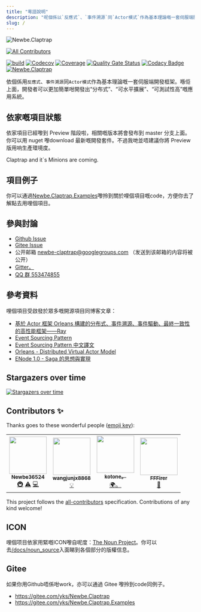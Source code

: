 ```yaml
---
title: "粵語說明"
description: "呢個係以`反應式`、`事件溯源`同`Actor模式`作為基本理論嘅一套伺服端開發框架。喺佢上面，開發者可以更加簡單咁開發出“分布式”、“可水平擴展”、“可測試性高”嘅應用系統。"
slug: /
---
```


![Newbe.Claptrap](https://www.newbe.pro/images/main_banner.png)

<!-- ALL-CONTRIBUTORS-BADGE:START - Do not remove or modify this section -->

[![All Contributors](https://img.shields.io/badge/all_contributors-4-orange.svg?style=flat-square)](#contributors-)

<!-- ALL-CONTRIBUTORS-BADGE:END -->

[![build](https://github.com/newbe36524/Newbe.Claptrap/workflows/Claptrap/badge.svg)](https://github.com/newbe36524/Newbe.Claptrap/actions) [![Codecov](https://img.shields.io/codecov/c/github/newbe36524/Newbe.Claptrap)](https://codecov.io/gh/newbe36524/Newbe.Claptrap) [![Coverage](https://sonarcloud.io/api/project_badges/measure?project=newbe36524_Newbe.Claptrap&metric=coverage)](https://sonarcloud.io/dashboard?id=newbe36524_Newbe.Claptrap) [![Quality Gate Status](https://sonarcloud.io/api/project_badges/measure?project=newbe36524_Newbe.Claptrap&metric=alert_status)](https://sonarcloud.io/dashboard?id=newbe36524_Newbe.Claptrap) [![Codacy Badge](https://api.codacy.com/project/badge/Grade/1fd0e7443364414ca0003dab27f9f9b8)](https://www.codacy.com/manual/472158246/Newbe.Claptrap?utm_source=github.com&utm_medium=referral&utm_content=newbe36524/Newbe.Claptrap&utm_campaign=Badge_Grade) [![Newbe.Claptrap](https://img.shields.io/nuget/v/Newbe.Claptrap?label=Newbe.Claptrap%20nuget&logo=Newbe.Claptrap&style=flat-square)](https://www.nuget.org/packages/Newbe.Claptrap/)

依個係用`反應式`、`事件溯源`同`Actor模式`作為基本理論嘅一套伺服端開發框架。喺佢上面，開發者可以更加簡單咁開發出“分布式”、“可水平擴展”、“可測試性高”嘅應用系統。

## 依家嘅項目狀態

依家項目已經嚟到 Preview 階段啦，相關嘅版本將會發布到 master 分支上面。你可以用 nuget 嚟download 最新嘅開發套件。不過我哋並唔建議你將 Preview 版用响生產環境度。

Claptrap and it`s Minions are coming.

## 項目例子

你可以通過[Newbe.Claptrap.Examples](https://github.com/newbe36524/Newbe.Claptrap.Examples)嚟拎到關於哩個項目嘅code，方便你去了解點去用哩個項目。

## 參與討論

- [Github Issue](https://github.com/newbe36524/Newbe.Claptrap/issues)
- [Gitee Issue](https://gitee.com/yks/Newbe.Claptrap/issues)
- 公开邮箱 newbe-claptrap@googlegroups.com （发送到该邮箱的内容将被公开）
- [Gitter。](https://gitter.im/newbe-claptrap/community?utm_source=badge&utm_medium=badge&utm_campaign=pr-badge)
- [QQ 群 553474855](https://jq.qq.com/?_wv=1027&k=5uJGXf5)

## 參考資料

哩個項目受啟發於眾多嘅開源項目同博客文章：

- [基於 Actor 框架 Orleans 構建的分布式、事件溯源、事件驅動、最終一致性的高性能框架——Ray](https://github.com/RayTale/Ray)
- [Event Sourcing Pattern](https://docs.microsoft.com/en-us/previous-versions/msp-n-p/dn589792%28v%3dpandp.10%29)
- [Event Sourcing Pattern 中文譯文](https://www.infoq.cn/article/event-sourcing)
- [Orleans - Distributed Virtual Actor Model](https://github.com/dotnet/orleans)
- [ENode 1.0 - Saga 的思想與實現](http://www.cnblogs.com/netfocus/p/3149156.html)

## Stargazers over time

[![Stargazers over time](https://starchart.cc/newbe36524/Newbe.Claptrap.svg)](https://starchart.cc/newbe36524/Newbe.Claptrap)

## Contributors ✨

Thanks goes to these wonderful people ([emoji key](https://allcontributors.org/docs/en/emoji-key)):

<!-- ALL-CONTRIBUTORS-LIST:START - Do not remove or modify this section -->
<!-- prettier-ignore-start -->
<!-- markdownlint-disable -->
<table>
  <tr>
    <td align="center"><a href="https://www.newbe.pro"><img src="https://avatars1.githubusercontent.com/u/7685462?v=4" width="100px;" alt=""/><br /><sub><b>Newbe36524</b></sub></a><br /><a href="#infra-newbe36524" title="Infrastructure (Hosting, Build-Tools, etc)">🚇</a> <a href="https://github.com/newbe36524/Newbe.Claptrap/commits?author=newbe36524" title="Tests">⚠️</a> <a href="https://github.com/newbe36524/Newbe.Claptrap/commits?author=newbe36524" title="Code">💻</a></td>
    <td align="center"><a href="https://github.com/wangjunjx8868"><img src="https://avatars3.githubusercontent.com/u/5389565?v=4" width="100px;" alt=""/><br /><sub><b>wangjunjx8868</b></sub></a><br /><a href="#example-wangjunjx8868" title="Examples">💡</a></td>
    <td align="center"><a href="https://github.com/kotoneme"><img src="https://avatars3.githubusercontent.com/u/43395111?v=4" width="100px;" alt=""/><br /><sub><b>kotone。</b></sub></a><br /><a href="#translation-kotoneme" title="Translation">🌍。</a></td>
    <td align="center"><a href="https://github.com/FFFirer"><img src="https://avatars2.githubusercontent.com/u/22254170?v=4" width="100px;" alt=""/><br /><sub><b>FFFirer</b></sub></a><br /><a href="https://github.com/newbe36524/Newbe.Claptrap/issues?q=author%3AFFFirer" title="Bug reports">🐛</a></td>
  </tr>
</table>

<!-- markdownlint-enable -->
<!-- prettier-ignore-end -->

<!-- ALL-CONTRIBUTORS-LIST:END -->

This project follows the [all-contributors](https://github.com/all-contributors/all-contributors) specification. Contributions of any kind welcome!

## ICON

哩個项目依家用緊嘅ICON嚟自呢度：[The Noun Project](https://thenounproject.com/)。你可以去[/docs/noun_source](https://github.com/newbe36524/Newbe.Claptrap/tree/master/docs/noun_source)入面睇到各個部分的版權信息。

## Gitee

如果你用Github唔係咁work，亦可以通過 Gitee 嚟拎到code同例子。

- <https://gitee.com/yks/Newbe.Claptrap>
- <https://gitee.com/yks/Newbe.Claptrap.Examples>
